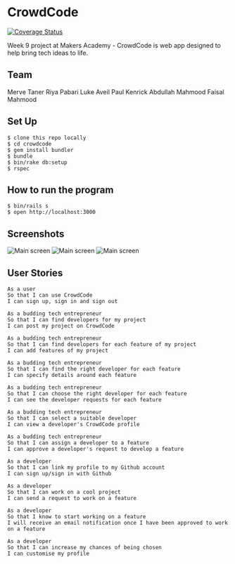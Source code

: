 # CrowdCode

[![Coverage Status](https://coveralls.io/repos/github/mtaner/crowdcode/badge.svg?branch=master)](https://coveralls.io/github/mtaner/crowdcode?branch=master)

Week 9 project at Makers Academy - CrowdCode is web app designed to help bring tech ideas to life.

## Team

Merve Taner
Riya Pabari
Luke Aveil
Paul Kenrick
Abdullah Mahmood
Faisal Mahmood

## Set Up

```
$ clone this repo locally
$ cd crowdcode
$ gem install bundler
$ bundle
$ bin/rake db:setup
$ rspec
```

## How to run the program

```
$ bin/rails s
$ open http://localhost:3000
```

## Screenshots

![Main screen](http://i.imgur.com/2P5zvrS.png)
![Main screen](http://i.imgur.com/BHiENso.png)
![Main screen](http://i.imgur.com/KK1HgAO.png)

## User Stories

```
As a user
So that I can use CrowdCode
I can sign up, sign in and sign out
```

```
As a budding tech entrepreneur
So that I can find developers for my project
I can post my project on CrowdCode
```

```
As a budding tech entrepreneur
So that I can find developers for each feature of my project
I can add features of my project
```

```
As a budding tech entrepreneur
So that I can find the right developer for each feature
I can specify details around each feature
```

```
As a budding tech entrepreneur
So that I can choose the right developer for each feature
I can see the developer requests for each feature
```

```
As a budding tech entrepreneur
So that I can select a suitable developer
I can view a developer's CrowdCode profile
```

```
As a budding tech entrepreneur
So that I can assign a developer to a feature
I can approve a developer's request to develop a feature
```

```
As a developer
So that I can link my profile to my Github account
I can sign up/sign in with Github
```

```
As a developer
So that I can work on a cool project
I can send a request to work on a feature
```

```
As a developer
So that I know to start working on a feature
I will receive an email notification once I have been approved to work on a feature
```

```
As a developer
So that I can increase my chances of being chosen
I can customise my profile
```
